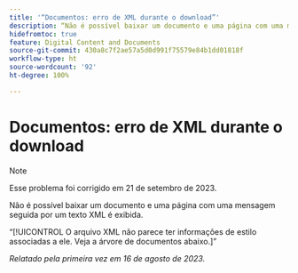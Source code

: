 ```yaml
---
title: '“Documentos: erro de XML durante o download”'
description: “Não é possível baixar um documento e uma página com uma mensagem seguida por um texto XML é exibida.”
hidefromtoc: true
feature: Digital Content and Documents
source-git-commit: 430a8c7f2ae57a5d0d991f75579e84b1dd01818f
workflow-type: ht
source-wordcount: '92'
ht-degree: 100%

---
```



# Documentos: erro de XML durante o download

<!--WF, WFP TOCs-->

>[!NOTE]
>
>Esse problema foi corrigido em 21 de setembro de 2023.

Não é possível baixar um documento e uma página com uma mensagem seguida por um texto XML é exibida.

“[!UICONTROL O arquivo XML não parece ter informações de estilo associadas a ele. Veja a árvore de documentos abaixo.]”

_Relatado pela primeira vez em 16 de agosto de 2023._
